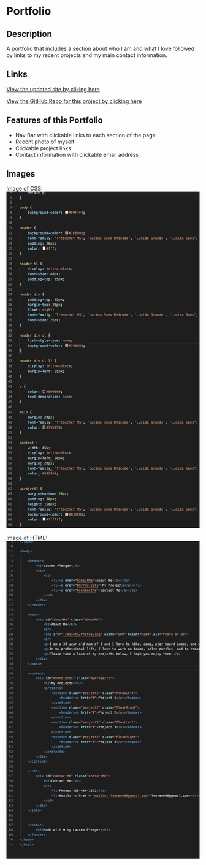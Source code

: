 # Portfolio

## **Description**

A portfolio that includes a section about who I am and what I love followed by links to my recent projects and my main contact information.

## **Links**

[View the updated site by cliking here](https://laurenb08.github.io/Portfolio/
)

[View the GitHub Repo for this project by clicking here](https://github.com/laurenb08/Portfolio)

## **Features of this Portfolio**

- Nav Bar with clickable links to each section of the page
- Recent photo of myself
- Clickable project links
- Contact information with clickable email address

## **Images**

Image of CSS:
![Image of CSS](https://github.com/laurenb08/Portfolio/raw/main/assets/portfolioCSS.png)

Image of HTML:
![Image of HTML](https://github.com/laurenb08/Portfolio/raw/main/assets/portfolioHTML.png)